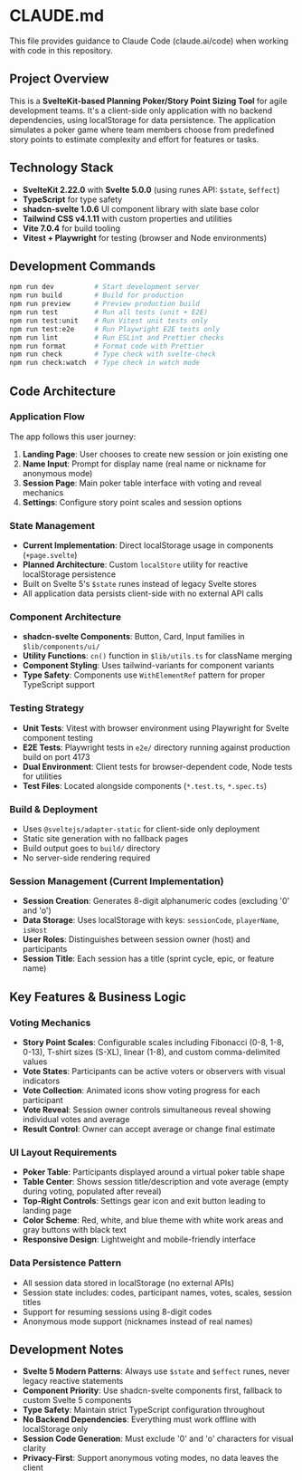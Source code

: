 # CLAUDE.md

This file provides guidance to Claude Code (claude.ai/code) when working with code in this repository.

## Project Overview

This is a **SvelteKit-based Planning Poker/Story Point Sizing Tool** for agile development teams. It's a client-side only application with no backend dependencies, using localStorage for data persistence. The application simulates a poker game where team members choose from predefined story points to estimate complexity and effort for features or tasks.

## Technology Stack

- **SvelteKit 2.22.0** with **Svelte 5.0.0** (using runes API: `$state`, `$effect`)
- **TypeScript** for type safety
- **shadcn-svelte 1.0.6** UI component library with slate base color
- **Tailwind CSS v4.1.11** with custom properties and utilities
- **Vite 7.0.4** for build tooling
- **Vitest + Playwright** for testing (browser and Node environments)

## Development Commands

```bash
npm run dev          # Start development server
npm run build        # Build for production
npm run preview      # Preview production build
npm run test         # Run all tests (unit + E2E)
npm run test:unit    # Run Vitest unit tests only
npm run test:e2e     # Run Playwright E2E tests only
npm run lint         # Run ESLint and Prettier checks
npm run format       # Format code with Prettier
npm run check        # Type check with svelte-check
npm run check:watch  # Type check in watch mode
```

## Code Architecture

### Application Flow

The app follows this user journey:

1. **Landing Page**: User chooses to create new session or join existing one
2. **Name Input**: Prompt for display name (real name or nickname for anonymous mode)
3. **Session Page**: Main poker table interface with voting and reveal mechanics
4. **Settings**: Configure story point scales and session options

### State Management

- **Current Implementation**: Direct localStorage usage in components (`+page.svelte`)
- **Planned Architecture**: Custom `localStore` utility for reactive localStorage persistence
- Built on Svelte 5's `$state` runes instead of legacy Svelte stores
- All application data persists client-side with no external API calls

### Component Architecture

- **shadcn-svelte Components**: Button, Card, Input families in `$lib/components/ui/`
- **Utility Functions**: `cn()` function in `$lib/utils.ts` for className merging
- **Component Styling**: Uses tailwind-variants for component variants
- **Type Safety**: Components use `WithElementRef` pattern for proper TypeScript support

### Testing Strategy

- **Unit Tests**: Vitest with browser environment using Playwright for Svelte component testing
- **E2E Tests**: Playwright tests in `e2e/` directory running against production build on port 4173
- **Dual Environment**: Client tests for browser-dependent code, Node tests for utilities
- **Test Files**: Located alongside components (`*.test.ts`, `*.spec.ts`)

### Build & Deployment

- Uses `@sveltejs/adapter-static` for client-side only deployment
- Static site generation with no fallback pages
- Build output goes to `build/` directory
- No server-side rendering required

### Session Management (Current Implementation)

- **Session Creation**: Generates 8-digit alphanumeric codes (excluding '0' and 'o')
- **Data Storage**: Uses localStorage with keys: `sessionCode`, `playerName`, `isHost`
- **User Roles**: Distinguishes between session owner (host) and participants
- **Session Title**: Each session has a title (sprint cycle, epic, or feature name)

## Key Features & Business Logic

### Voting Mechanics

- **Story Point Scales**: Configurable scales including Fibonacci (0-8, 1-8, 0-13), T-shirt sizes (S-XL), linear (1-8), and custom comma-delimited values
- **Vote States**: Participants can be active voters or observers with visual indicators
- **Vote Collection**: Animated icons show voting progress for each participant
- **Vote Reveal**: Session owner controls simultaneous reveal showing individual votes and average
- **Result Control**: Owner can accept average or change final estimate

### UI Layout Requirements

- **Poker Table**: Participants displayed around a virtual poker table shape
- **Table Center**: Shows session title/description and vote average (empty during voting, populated after reveal)
- **Top-Right Controls**: Settings gear icon and exit button leading to landing page
- **Color Scheme**: Red, white, and blue theme with white work areas and gray buttons with black text
- **Responsive Design**: Lightweight and mobile-friendly interface

### Data Persistence Pattern

- All session data stored in localStorage (no external APIs)
- Session state includes: codes, participant names, votes, scales, session titles
- Support for resuming sessions using 8-digit codes
- Anonymous mode support (nicknames instead of real names)

## Development Notes

- **Svelte 5 Modern Patterns**: Always use `$state` and `$effect` runes, never legacy reactive statements
- **Component Priority**: Use shadcn-svelte components first, fallback to custom Svelte 5 components
- **Type Safety**: Maintain strict TypeScript configuration throughout
- **No Backend Dependencies**: Everything must work offline with localStorage only
- **Session Code Generation**: Must exclude '0' and 'o' characters for visual clarity
- **Privacy-First**: Support anonymous voting modes, no data leaves the client

